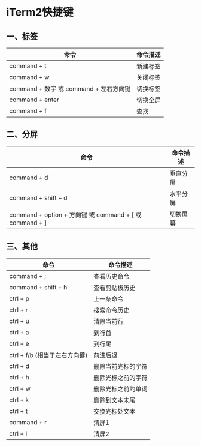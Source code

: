 # iTerm2快捷键

## 一、标签

命令	|	命令描述
---		|	---
command + t		|	新建标签
command + w		|	关闭标签
command + 数字 或 command + 左右方向键	|	切换标签
command + enter	|	切换全屏
command + f		|	查找

## 二、分屏

命令	|	命令描述
---		|	---
command + d				|	垂直分屏
command + shift + d		|	水平分屏
command + option + 方向键 或 command + [ 或 command + ]	|	切换屏幕

## 三、其他

命令	|	命令描述
---		|	---
command + ;				|	查看历史命令
command + shift + h		|	查看剪贴板历史
ctrl + p		|	上一条命令
ctrl + r		|	搜索命令历史
ctrl + u		|	清除当前行
ctrl + a		|	到行首
ctrl + e		|	到行尾
ctrl + f/b (相当于左右方向键)		|	前进后退
ctrl + d		|	删除当前光标的字符
ctrl + h		|	删除光标之前的字符
ctrl + w		|	删除光标之前的单词
ctrl + k		|	删除到文本末尾
ctrl + t		|	交换光标处文本
command + r	|	清屏1
ctrl + l		|	清屏2

